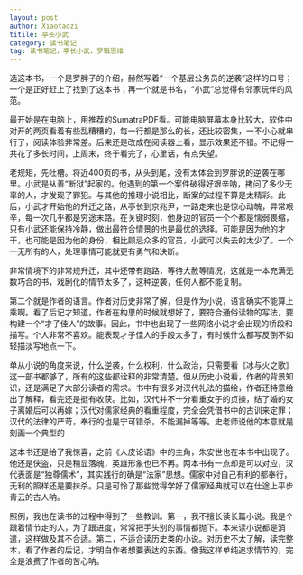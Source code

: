 ```yaml
---
layout: post
author: Xiaotaozi
titile: 亭长小武
category: 读书笔记
tag: 读书笔记，亭长小武，罗辑思维
---
```


选这本书，一个是罗胖子的介绍，赫然写着“一个基层公务员的逆袭”这样的口号；一个是正好赶上了找到了这本书；再一个就是书名，“小武”总觉得有邻家玩伴的风范。

最开始是在电脑上，用推荐的SumatraPDF看。可能电脑屏幕本身比较大，软件中对开的两页看着有些乱糟糟的，每一行都是那么的长，还比较密集，一不小心就串行了，阅读体验非常差。后来还是改成在阅读器上看，显示效果还不错。不记得一共花了多长时间，上周末，终于看完了，心里话，有点失望。

老规矩，先吐槽。将近400页的书，从头到尾，没有太体会到罗胖说的逆袭在哪里。小武是从善“断狱”起家的。他遇到的第一个案件破得好艰辛呐，拷问了多少无辜的人，才发现了罪犯。与其他的推理小说相比，断案的过程不算是太精彩。此后，小武才开始他的升迁之路，从亭长到京兆尹，一路走来也是惊心动魄，异常艰辛，每一次几乎都是穷途末路。在关键时刻，他身边的官员一个个都是懦弱畏缩，只有小武还能保持冷静，做出最符合情景的也是最优的选择。可能是因为他的才干，也可能是因为他的身份，相比顾忌众多的官员，小武可以失去的太少了。一个一无所有的人，处理事情可能就更有勇气和决断。

非常情境下的非常规升迁，其中还带有跑路，等待大赦等情况，这就是一本充满无数巧合的书，戏剧化的情节太多了，这种逆袭，任何人都不能复制。

第二个就是作者的语言。作者对历史非常了解，但是作为小说，语言确实不能算上乘啊。看了后记才知道，作者在构思的时候就想好了，要符合通俗读物的写法，要构建一个“才子佳人”的故事。因此，书中也出现了一些网络小说才会出现的桥段和描写。个人非常不喜欢。能表现才子佳人的手段太多了，有时候什么都写反倒不如轻描淡写地点一下。

单从小说的角度来说，什么逆袭，什么权利，什么政治，只需要看《冰与火之歌》这一部书都够了，所有的这些都诠释的非常清楚。但从历史小说看，作者的背景知识，还是满足了大部分读者的需求。书中有很多对汉代礼法的描绘，作者还特意给出了解释，看完还是挺有收获。比如，汉代并不十分看重女子的贞操，结了婚的女子离婚后可以再嫁；汉代对儒家经典的看重程度，完全会凭借书中的古训来定罪；汉代的法律的严苛，奉行的也是宁可错杀，不能漏掉等等。史老师说他的本意就是刻画一个典型的

这本书还是给了我惊喜，之前《人皮论语》中的主角，朱安世也在本书中出现了。他还是侠盗，只是稍显落魄，英雄形象也已不再。两本书有一点却是可以对应，汉代表面是“独尊儒术”，其实践行的确是“法家”思想。儒家中对自己有利的都奉行，无利的照样还是要抹杀。只是可怜了那些觉得学好了儒家经典就可以在仕途上平步青云的古人呐。

照例，我也在读书的过程中得到了一些教训。第一，我不擅长读长篇小说。我是个跟着情节走的人，为了跟进度，常常把手头别的事情都抛下。本来读小说都是消遣，这样做及其不合适。第二，不适合读历史类的小说。对历史不太了解，读完整本，看了作者的后记，才明白作者想要表达的东西。像我这样单纯追求情节的，完全是浪费了作者的苦心呐。


